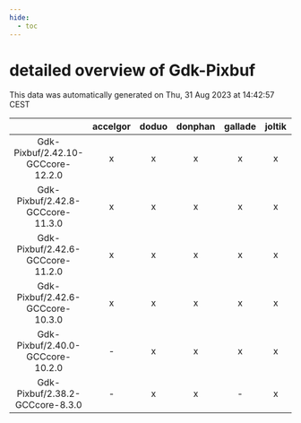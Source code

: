 ```yaml
---
hide:
  - toc
---
```


detailed overview of Gdk-Pixbuf
===============================


This data was automatically generated on Thu, 31 Aug 2023 at 14:42:57 CEST  

| |accelgor|doduo|donphan|gallade|joltik|skitty|swalot|victini|
| :---: | :---: | :---: | :---: | :---: | :---: | :---: | :---: | :---: |
|Gdk-Pixbuf/2.42.10-GCCcore-12.2.0|x|x|x|x|x|x|x|x|
|Gdk-Pixbuf/2.42.8-GCCcore-11.3.0|x|x|x|x|x|x|x|x|
|Gdk-Pixbuf/2.42.6-GCCcore-11.2.0|x|x|x|x|x|x|x|x|
|Gdk-Pixbuf/2.42.6-GCCcore-10.3.0|x|x|x|x|x|x|x|x|
|Gdk-Pixbuf/2.40.0-GCCcore-10.2.0|-|x|x|x|x|x|x|x|
|Gdk-Pixbuf/2.38.2-GCCcore-8.3.0|-|x|x|-|x|x|-|x|
